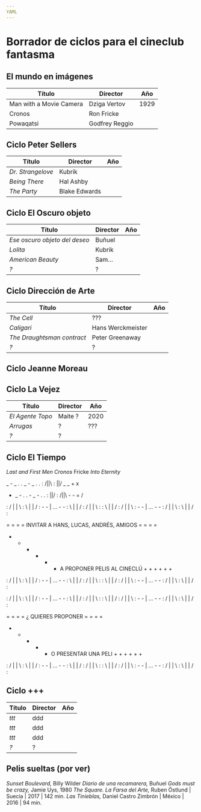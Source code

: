 ```yaml
---
YAML
---
```


# Borrador de ciclos para el cineclub fantasma

## El mundo en imágenes

Título | Director | Año
--- | --- | ---
Man with a Movie Camera | Dziga Vertov | 1929
Cronos | Ron Fricke |
Powaqatsi   | Godfrey Reggio |


## Ciclo Peter Sellers

Título | Director | Año
---|---|---
_Dr. Strangelove_ | Kubrik |
_Being There_ | Hal Ashby |
_The Party_ | Blake Edwards |

## Ciclo El Oscuro objeto

Título | Director | Año |
---|---|---|
_Ese oscuro objeto del deseo_ | Buñuel |
_Lolita_ | Kubrik |
_American Beauty_ | Sam… |
_?_ | ? |


## Ciclo Dirección de Arte

Título | Director | Año |
---|---|---|
_The Cell_ | ??? |
_Caligari_ | Hans Werckmeister |
_The Draughtsman contract_ | Peter Greenaway |
_?_ | ? |


## Ciclo Jeanne Moreau

## Ciclo La Vejez

Título | Director | Año |
---|---|---|
_El Agente Topo_ | Maite ? | 2020 |
_Arrugas_ | ? | ??? |
_?_ | ? |


## Ciclo El Tiempo
_Last and First Men_
_Cronos_ Fricke
_Into Eternity_


_ - _ . . _ - _ . . : /||\ : \||/ _ _ + x
- _ - . . - _ - . . : \||/ : /||\ - - = /




: / | | \ : \ | | /  : - - | ... - - : \ | | / : / | | \ :
: \ | | / : / | | \  : - - | ... - - : / | | \ : \ | | / :

  = = = = INVITAR A HANS, LUCAS, ANDRÉS, AMIGOS = = = =
  + + + + + +  A PROPONER PELIS AL CINECLÚ  + + + + + +

: / | | \ : \ | | /  : - - | ... - - : \ | | / : / | | \ :
: \ | | / : / | | \  : - - | ... - - : / | | \ : \ | | / :


: / | | \ : \ | | /  : - - | ... - - : \ | | / : / | | \ :
: \ | | / : / | | \  : - - | ... - - : / | | \ : \ | | / :

  = = = = ¿ QUIERES PROPONER = = = =
  + + + + + O PRESENTAR UNA PELI + + + + + + 

: / | | \ : \ | | /  : - - | ... - - : \ | | / : / | | \ :
: \ | | / : / | | \  : - - | ... - - : / | | \ : \ | | / :



## Ciclo +++

Título | Director | Año |
---|---|---|
_ttt_ | ddd |
_ttt_ | ddd |
_ttt_ | ddd |
_?_ | ? |


## Pelis sueltas (por ver)

_Sunset Boulevard,_ Billy Wilder
_Diario de una recamarera,_ Buñuel
_Gods must be crazy,_ Jamie Uys, 1980
_The Square. La Farsa del Arte,_ Ruben Östlund | Suecia | 2017 | 142 min.
_Las Tinieblas,_ Daniel Castro Zimbrón | México | 2016 | 94 min.
